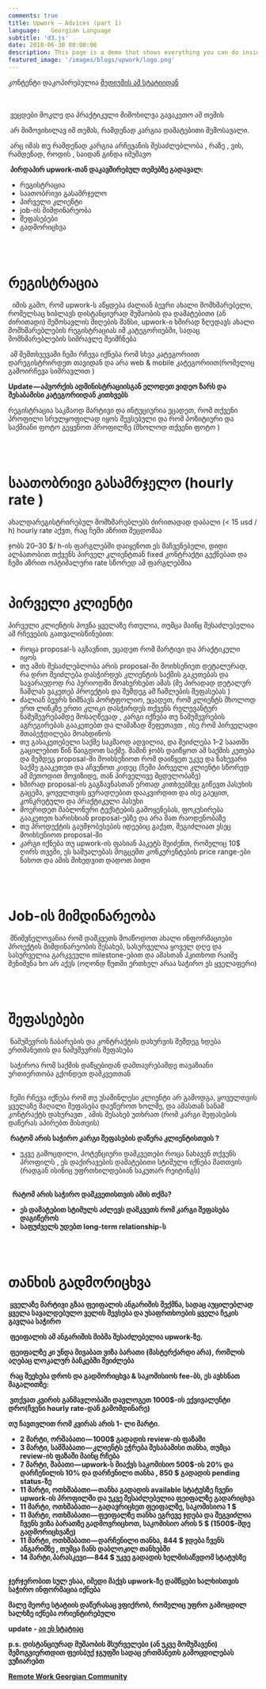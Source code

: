 ```yaml
---
comments: true
title: Upwork — Advices (part 1)
language:   Georgian Language
subtitle: 'd3.js'
date: 2018-06-30 00:00:00
description: This page is a demo that shows everything you can do inside portfolio and blog posts.
featured_image: '/images/blogs/upwork/logo.png'
---
```



 კონტენტი დაკოპირებულია [მედიუმის ამ სტატიიდან ](https://medium.com/@bumbeishvili/upwork-%E1%83%9E%E1%83%A0%E1%83%90%E1%83%A5%E1%83%A2%E1%83%98%E1%83%99%E1%83%A3%E1%83%9A%E1%83%98-%E1%83%A0%E1%83%A9%E1%83%94%E1%83%95%E1%83%94%E1%83%91%E1%83%98-%E1%83%93%E1%83%90%E1%83%9B%E1%83%AC%E1%83%A7%E1%83%94%E1%83%91%E1%83%97%E1%83%90%E1%83%97%E1%83%95%E1%83%98%E1%83%A1-7ea96920befd)


<br/> <br/>
&nbsp;ვეცდები მოკლე და პრაქტიკული მიმოხილვა გავაკეთო ამ თემის


&nbsp;არ მიმოვიხილავ იმ თემას, რამდენად კარგია დამატებითი შემოსავალი.


&nbsp;არც იმას თუ რამდენად კარგია არჩევანის შესაძლებლობა , რაზე , ვის, რამდენად, როდის , საიდან გინდა იმუშავო


&nbsp;<b>პირდაპირ upwork-თან დაკავშირებულ თემებზე გადავალ:</b>

* რეგისტრაცია  
* საათობრივი გასამრჯელო  
* პირველი კლიენტი  
* job-ის მიმდინარეობა  
* შეფასებები  
* გადმორიცხვა   






<br/><br/>
# რეგისტრაცია  


&nbsp; იმის გამო, რომ upwork-ს აწყდება ძალიან ბევრი ახალი მომხმარებელი, რომელსაც ხიბლავს დისტანციურად მუშაობის და დამატებითი (ან ძირითადი) შემოსავლის მიღების შანსი, upwork-ი ხშირად ზღუდავს ახალი მომხმარებლების რეგისტრაციას იმ კატეგორიებში, სადაც მომხმარებლების სიმრავლე შეიმჩნება

&nbsp;ამ შემთხვევაში ჩემი რჩევა იქნება რომ სხვა კატეგორიით დარეგისტრირდეთ თავიდან და არა web & mobile კატეგორიით(რომელიც გამოირჩევა სიმრავლით )

<b>Update — აპვორქის ადმინისტრაციისგან ელოდეთ ვიდეო ზარს და შესაბამისი კატეგორიიდან კითხვებს</b>

რეგისტრაცია საკმაოდ მარტივი და ინტუციურია
ეცადეთ, რომ თქვენი პროფილი სრულყოფილად იყოს შევსებული და რომ პოზიტიური და საქმიანი ფოტო გეყენოთ პროფილზე (მხოლოდ თქვენი ფოტო )  

<br/><br/>
# საათობრივი გასამრჯელო (hourly rate )  
ახალდარეგისტრირებულ მომხმარებლებს ძირითადად დაბალი (< 15 usd / h) hourly rate აქვთ, რაც ჩემი აზრით შეცდომაა

ჯობს 20–30 $/ h-ის ფარგლებში დაიყენოთ ეს მაჩვენებელი, დიდი ალბათობით თქვენს პირველ კლიენტთან fixed კონტრაქტი გექნებათ და ჩემი აზრით ოპტიმალური rate სწორედ ამ ფარგლებშია
<br/><br/>
# პირველი კლიენტი
პირველი კლიენტის პოვნა ყველაზე რთულია, თუმცა მაინც შესაძლებელია ამ რჩევების გათვალისწინებით:




* როცა proposal-ს აგზავნით, ეცადეთ რომ მარტივი და პრაქტიკული იყოს
* თუ ამის შესაძლებლობა არის proposal-ში მოიხსენიეთ დეტალურად, რა დრო შეიძლება დასჭირდეს კლიენტის საქმის გაკეთებას და სავარაუდოდ რა პერიოდში მოახერხებთ ამას 
(მე პირადად დეტალურ ჩაშლას ვაკეთებ პროექტის და შემდეგ ამ ჩაშლების შეფასებას )
* ძალიან ბევრს ნიშნავს პორტფოლიო, ეცადეთ, რომ კლიენტს მხოლოდ ერთ ლინკზე ერთი კლიკი დასჭირდეს თქვენს რელევანტურ ნამუშევრებამდე მოსაღწევად , კარგი იქნება თუ ნამუშევრების აგრეგირებას გააკეთებთ და ლამაზად შეფუთავთ , ისე რომ პირველადი შთაბეჭდილება მოახდინოს
* თუ გასაკეთებელი საქმე საკმაოდ ადვილია, და შეიძლება 1–2 საათში გაცილებით წინ წაიგდოთ საქმე. მაშინ ჯობს დაიწყოთ ამ საქმის კეთება და შემდეგ proposal-ში მოიხსენიოთ რომ დაიწყეთ უკვე და ნახევარი საქმე გააკეთეთ და აჩვენოთ კიდეც
(ჩემი პირველი კლიენტი სწორედ ამ მეთოდით მოვიზიდე, თან პირველივე მცდელობაზე) 
* ხშირად proposal-ის გაგზავნასთან ერთად კითხვებზეც გიწევთ პასუხის გაცემა, ყოველთვის ყურადღებით დააკვირდით და ისე გაეცით, კონკრეტული და პრაქტიკული პასუხი  
* მოერიდეთ შაბლონური ტექსტების გამოყენებას, ფოკუსირება გააკეთეთ ხარისხიან proposal-ებზე და არა მათ რაოდენობაზე 
* თუ პროდუქტის გაუმჯობესების იდეებიც გაქვთ, შეგიძლიათ ესეც მოიხსენიოთ proposal-ში  
* კარგი იქნება თუ upwork-ის ფასიან პაკეტს შეიძენთ, რომელიც 10$ ღირს თვეში, ეს საშუალებას მოგცემთ კონკურენტების price range-ები ნახოთ და ამის მიხედვით დადოთ ბიდი  


<br/><br/>
# Job-ის მიმდინარეობა


&nbsp;მნიშვნელოვანია რომ დამკვეთს მოაწოდოთ ახალი ინფორმაციები პროექტის მიმდინარეობის შესახებ, სასურველია ყოველ დღე და სასურველია გარკვეული milestone-ებით და ამასთან ჰკითხოთ რაიმე შენიშვნა ხო არ აქვს (ოღონდ წუთში ერთხელ არაა საჭირო ეს ყველაფერი)

<br/><br/>
# შეფასებები

&nbsp;ნამუშევრის ჩაბარების და კონტრაქტის დახურვის შემდეგ ხდება ერთმანეთის და ნამუშევრის შეფასება


&nbsp;საჭიროა რომ საქმის დაწყებიდან დამთავრებამდე თავაზიანი ურთიერთობა გქონდეთ დამკვეთთან

<br/>
&nbsp;ჩემი რჩევა იქნება რომ თუ უსაშინლესი კლიენტი არ გამოდგა, ყოველთვის ყველაზე მაღალი შეფასება დაუწეროთ ხოლმე, და ამასთან სანამ კონტრაქტს დახურავთ , ამის შესახებ უთხრათ (რომ კარგი შეფასების დაწერას აპირებთ მისთვის)

&nbsp;<b>რატომ არის საჭირო კარგი შეფასების დაწერა კლიენტისთვის ?</b>
* უკვე გამოცდილი, პოტენციური დამკვეთები როცა ნახავენ თქვენს პროფილს , ეს დაქირავების დამატებითი სტიმული იქნება მათთვის (რადგან ისინიც უფრთხილდებიან საკუთარ რეიტინგს) 


<br/>
&nbsp;&nbsp;<b>რატომ არის საჭირო დამკვეთისთვის ამის თქმა?<b/>

* ეს დამატებით სტიმულს აძლევს დამკვეთს რომ კარგი შეფასება დაგიწეროს
* საფუძველს უდებთ long-term relationship-ს

<br/><br/>
# თანხის გადმორიცხვა
&nbsp;ყველაზე მარტივი გზაა ფეიფალის ანგარიშის შექმნა, სადაც აუცილებლად ყველა სავალდებულო ველის შევსება და უსაფრთხოების ყველა ჩეკის გავლაა საჭირო

&nbsp;ფეიფალის ამ ანგარიშის მიბმა შესაძლებელია upwork-ზე.

&nbsp;ფეიფალზე კი უნდა მივაბათ ვიზა ბარათი (მასტერქარდი არა), რომლის აღებაც ლოკალურ ბანკებში შეიძლება

&nbsp;რაც შეეხება დროს და გადმორიცხვა & საკომისიოს fee-ბს, ეს ავხსნათ მაგალითზე:

&nbsp;ვთქვათ კვირის განმავლობაში დავლოგეთ 1000$-ის ექვივალენტი დრო(ჩვენი hourly rate-დან გამომდინარე)

თუ ჩავთვლით რომ კვირას არის 1- ლი მარტი.

* 2 მარტი, ორშაბათი — 1000$ გადადის review-ის ფაზაში  
* 3 მარტი, სამშაბათი — კლიენტს ეჭრება შესაბამისი თანხა, თუმცა review-ის ფაზაში მაინც რჩება
* 7 მარტი, შაბათი — upwork-ს მიაქვს საკომისიო 500$-ის 20% და დარჩენილის 10% და დარჩენილი თანხა , 850 $ გადადის pending status-ზე
* 11 მარტი, ოთხშაბათი — თანხა გადადის available სტატუსზე ჩვენი upwork-ის პროფილში და უკვე შესაძლებელია ფეიფალზე გადარიცხვა
* 11 მარტი, ოთხშაბათი — გადავრიცხეთ ფეიფალზე, საკომისიოა 1 $
* 11 მარტი, ოთხშაბათი — ფეიფალზე თანხა ეგრევე ჯდება და შეგვიძლია ჩვენს ვიზა ბარათზე გადმოვრიცხოთ, საკომისიო არის 5 $ (1500$-მდე გადმორიცხვაზე)
* 11 მარტი, ოთხშაბათი — დარჩენილი თანხა, 844 $ ჯდება ჩვენს ანგარიშზე , თუმცა ჩანს დაბლოკილ თანხებში  
* 14 მარტი,პარასკევი — 844 $ უკვე გადადის ხელმისაწვდომ სტატუსზე

<br/>
ჯერჯერობით სულ ესაა, იმედი მაქვს upwork-ზე დამწყები ხალხისთვის საჭირო ინფორმაცია იქნება

მალე მეორე სტატიის დაწერასაც ვფიქრობ, რომელიც უფრო გამოცდილ ხალხზე იქნება ორიენტირებული

<b>update<b/>  -  [აი ეს სტატიაც](https://medium.com/@bumbeishvili/upwork-advices-part-2-736d59c3a8e0)

p.s. დისტანციურად მუშაობის მსურველები (ან უკვე მომუშავენი) შემოგვიერთდით ფეისბუქ ჯგუფში სადაც ერთმანეთს გამოცდილებას ვუზიარებთ

[Remote Work Georgian Community](https://www.facebook.com/groups/remote.work.georgian.community/)